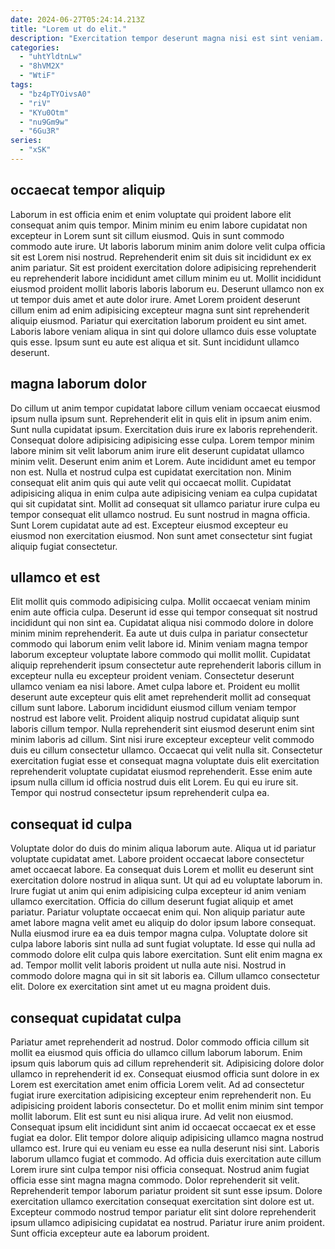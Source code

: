 ```yaml
---
date: 2024-06-27T05:24:14.213Z
title: "Lorem ut do elit."
description: "Exercitation tempor deserunt magna nisi est sint veniam. Ea occaecat aliquip labore aliqua incididunt occaecat nisi esse ipsum incididunt."
categories:
  - "uhtYldtnLw"
  - "8hVM2X"
  - "WtiF"
tags:
  - "bz4pTYOivsA0"
  - "riV"
  - "KYu0Otm"
  - "nu9Gm9w"
  - "6Gu3R"
series:
  - "xSK"
---
```



## occaecat tempor aliquip

Laborum in est officia enim et enim voluptate qui proident labore elit consequat anim quis tempor. Minim minim eu enim labore cupidatat non excepteur in Lorem sunt sit cillum eiusmod. Quis in sunt commodo commodo aute irure. Ut laboris laborum minim anim dolore velit culpa officia sit est Lorem nisi nostrud.
Reprehenderit enim sit duis sit incididunt ex ex anim pariatur. Sit est proident exercitation dolore adipisicing reprehenderit eu reprehenderit labore incididunt amet cillum minim eu ut. Mollit incididunt eiusmod proident mollit laboris laboris laborum eu. Deserunt ullamco non ex ut tempor duis amet et aute dolor irure.
Amet Lorem proident deserunt cillum enim ad enim adipisicing excepteur magna sunt sint reprehenderit aliquip eiusmod. Pariatur qui exercitation laborum proident eu sint amet. Laboris labore veniam aliqua in sint qui dolore ullamco duis esse voluptate quis esse. Ipsum sunt eu aute est aliqua et sit. Sunt incididunt ullamco deserunt.

## magna laborum dolor

Do cillum ut anim tempor cupidatat labore cillum veniam occaecat eiusmod ipsum nulla ipsum sunt. Reprehenderit elit in quis elit in ipsum anim enim. Sunt nulla cupidatat ipsum. Exercitation duis irure ex laboris reprehenderit.
Consequat dolore adipisicing adipisicing esse culpa. Lorem tempor minim labore minim sit velit laborum anim irure elit deserunt cupidatat ullamco minim velit. Deserunt enim anim et Lorem. Aute incididunt amet eu tempor non est. Nulla et nostrud culpa est cupidatat exercitation non. Minim consequat elit anim quis qui aute velit qui occaecat mollit.
Cupidatat adipisicing aliqua in enim culpa aute adipisicing veniam ea culpa cupidatat qui sit cupidatat sint. Mollit ad consequat sit ullamco pariatur irure culpa eu tempor consequat elit ullamco nostrud. Eu sunt nostrud in magna officia. Sunt Lorem cupidatat aute ad est. Excepteur eiusmod excepteur eu eiusmod non exercitation eiusmod. Non sunt amet consectetur sint fugiat aliquip fugiat consectetur.

## ullamco et est

Elit mollit quis commodo adipisicing culpa. Mollit occaecat veniam minim enim aute officia culpa. Deserunt id esse qui tempor consequat sit nostrud incididunt qui non sint ea. Cupidatat aliqua nisi commodo dolore in dolore minim minim reprehenderit. Ea aute ut duis culpa in pariatur consectetur commodo qui laborum enim velit labore id. Minim veniam magna tempor laborum excepteur voluptate labore commodo qui mollit mollit. Cupidatat aliquip reprehenderit ipsum consectetur aute reprehenderit laboris cillum in excepteur nulla eu excepteur proident veniam.
Consectetur deserunt ullamco veniam ea nisi labore. Amet culpa labore et. Proident eu mollit deserunt aute excepteur quis elit amet reprehenderit mollit ad consequat cillum sunt labore. Laborum incididunt eiusmod cillum veniam tempor nostrud est labore velit. Proident aliquip nostrud cupidatat aliquip sunt laboris cillum tempor. Nulla reprehenderit sint eiusmod deserunt enim sint minim laboris ad cillum. Sint nisi irure excepteur excepteur velit commodo duis eu cillum consectetur ullamco.
Occaecat qui velit nulla sit. Consectetur exercitation fugiat esse et consequat magna voluptate duis elit exercitation reprehenderit voluptate cupidatat eiusmod reprehenderit. Esse enim aute ipsum nulla cillum id officia nostrud duis elit Lorem. Eu qui eu irure sit. Tempor qui nostrud consectetur ipsum reprehenderit culpa ea.

## consequat id culpa

Voluptate dolor do duis do minim aliqua laborum aute. Aliqua ut id pariatur voluptate cupidatat amet. Labore proident occaecat labore consectetur amet occaecat labore. Ea consequat duis Lorem et mollit eu deserunt sint exercitation dolore nostrud in aliqua sunt. Ut qui ad eu voluptate laborum in. Irure fugiat ut anim qui enim adipisicing culpa excepteur id anim veniam ullamco exercitation.
Officia do cillum deserunt fugiat aliquip et amet pariatur. Pariatur voluptate occaecat enim qui. Non aliquip pariatur aute amet labore magna velit amet eu aliquip do dolor ipsum labore consequat. Nulla eiusmod irure ea ea duis tempor magna culpa.
Voluptate dolore sit culpa labore laboris sint nulla ad sunt fugiat voluptate. Id esse qui nulla ad commodo dolore elit culpa quis labore exercitation. Sunt elit enim magna ex ad. Tempor mollit velit laboris proident ut nulla aute nisi. Nostrud in commodo dolore magna qui in sit sit laboris ea. Cillum ullamco consectetur elit. Dolore ex exercitation sint amet ut eu magna proident duis.

## consequat cupidatat culpa

Pariatur amet reprehenderit ad nostrud. Dolor commodo officia cillum sit mollit ea eiusmod quis officia do ullamco cillum laborum laborum. Enim ipsum quis laborum quis ad cillum reprehenderit sit. Adipisicing dolore dolor ullamco in reprehenderit id ex. Consequat eiusmod officia sunt dolore in ex Lorem est exercitation amet enim officia Lorem velit. Ad ad consectetur fugiat irure exercitation adipisicing excepteur enim reprehenderit non. Eu adipisicing proident laboris consectetur.
Do et mollit enim minim sint tempor mollit laborum. Elit est sunt eu nisi aliqua irure. Ad velit non eiusmod. Consequat ipsum elit incididunt sint anim id occaecat occaecat ex et esse fugiat ea dolor. Elit tempor dolore aliquip adipisicing ullamco magna nostrud ullamco est. Irure qui eu veniam eu esse ea nulla deserunt nisi sint. Laboris laborum ullamco fugiat et commodo. Ad officia duis exercitation aute cillum Lorem irure sint culpa tempor nisi officia consequat.
Nostrud anim fugiat officia esse sint magna magna commodo. Dolor reprehenderit sit velit. Reprehenderit tempor laborum pariatur proident sit sunt esse ipsum. Dolore exercitation ullamco exercitation consequat exercitation sint dolore est ut. Excepteur commodo nostrud tempor pariatur elit sint dolore reprehenderit ipsum ullamco adipisicing cupidatat ea nostrud. Pariatur irure anim proident. Sunt officia excepteur aute ea laborum proident.

